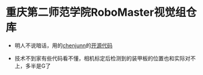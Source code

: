 # 重庆第二师范学院RoboMaster视觉组仓库

* 明人不说暗话，用的[chenjunn](https://github.com/chenjunnn)的[开源代码](https://gitlab.com/rm_vision)

* 技术不到家有些代码看不懂，相机标定后检测到的装甲板的位置也和实际对不上，多半是G了